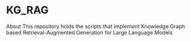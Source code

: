 # KG_RAG
About This repository holds the scripts that implement Knowledge Graph based Retrieval-Augmented Generation for Large Language Models
